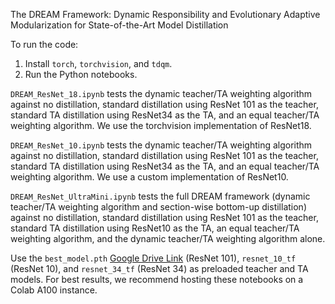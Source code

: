 The DREAM Framework: Dynamic Responsibility and Evolutionary Adaptive Modularization for State-of-the-Art Model Distillation

To run the code:

1. Install `torch`, `torchvision`, and `tdqm`.
2. Run the Python notebooks. 

`DREAM_ResNet_18.ipynb` tests the dynamic teacher/TA weighting algorithm against no distillation, standard distillation using ResNet 101 as the teacher, standard TA distillation using ResNet34 as the TA, and an equal teacher/TA weighting algorithm. We use the torchvision implementation of ResNet18.

`DREAM_ResNet_10.ipynb` tests the dynamic teacher/TA weighting algorithm against no distillation, standard distillation using ResNet 101 as the teacher, standard TA distillation using ResNet34 as the TA, and an equal teacher/TA weighting algorithm. We use a custom implementation of ResNet10.

`DREAM_ResNet_UltraMini.ipynb` tests the full DREAM framework (dynamic teacher/TA weighting algorithm and section-wise bottom-up distillation) against no distillation, standard distillation using ResNet 101 as the teacher, standard TA distillation using ResNet10 as the TA, an equal teacher/TA weighting algorithm, and the dynamic teacher/TA weighting algorithm alone.

Use the `best_model.pth` [Google Drive Link](https://drive.google.com/file/d/1cNTi6VfSlG1VUg0-YdNqITXyBeG92nFZ/view?usp=sharing) (ResNet 101), `resnet_10_tf` (ResNet 10), and `resnet_34_tf` (ResNet 34) as preloaded teacher and TA models. For best results, we recommend hosting these notebooks on a Colab A100 instance.